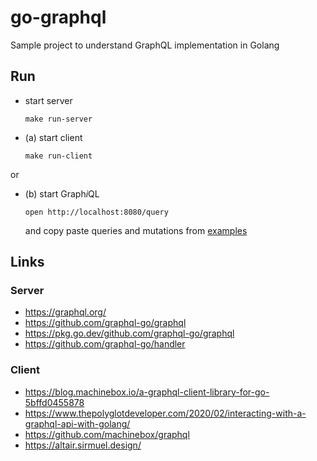 
# go-graphql

Sample project to understand GraphQL implementation in Golang

## Run

- start server

    ```shell script
    make run-server
    ```

- (a) start client

    ```shell script
    make run-client
    ```

or

- (b) start Graph*i*QL
    
    ```shell script
    open http://localhost:8080/query
    ```
    
    and copy paste queries and mutations from [examples](graphiql.md)


## Links

### Server

- https://graphql.org/
- https://github.com/graphql-go/graphql
- https://pkg.go.dev/github.com/graphql-go/graphql
- https://github.com/graphql-go/handler

### Client

- https://blog.machinebox.io/a-graphql-client-library-for-go-5bffd0455878
- https://www.thepolyglotdeveloper.com/2020/02/interacting-with-a-graphql-api-with-golang/
- https://github.com/machinebox/graphql
- https://altair.sirmuel.design/

